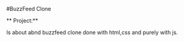 #BuzzFeed Clone

** Project:**

Is about abnd buzzfeed clone done with html,css and purely with js.


